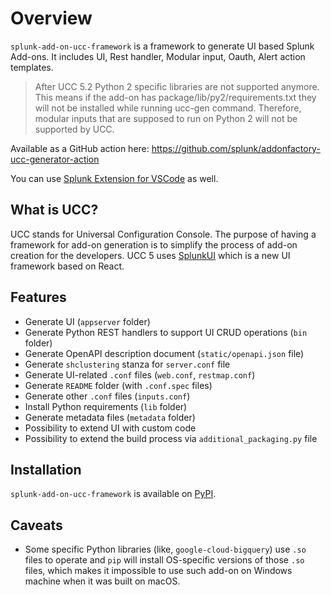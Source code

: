 # Overview

`splunk-add-on-ucc-framework` is a framework to generate UI based Splunk
Add-ons. It includes UI, Rest handler, Modular input, Oauth, Alert
action templates.

> After UCC 5.2 Python 2 specific libraries are not supported anymore.
> This means if the add-on has package/lib/py2/requirements.txt they
> will not be installed while running ucc-gen command. Therefore,
> modular inputs that are supposed to run on Python 2 will not be
> supported by UCC.

Available as a GitHub action here:
<https://github.com/splunk/addonfactory-ucc-generator-action>

You can use [Splunk Extension for VSCode](https://marketplace.visualstudio.com/items?itemName=Splunk.splunk) 
as well.

## What is UCC?

UCC stands for Universal Configuration Console. The purpose of having a
framework for add-on generation is to simplify the process of add-on
creation for the developers. UCC 5 uses [SplunkUI](https://splunkui.splunk.com/) 
which is a new UI framework based on React.

## Features

* Generate UI (`appserver` folder)
* Generate Python REST handlers to support UI CRUD operations (`bin` folder)
* Generate OpenAPI description document (`static/openapi.json` file)
* Generate `shclustering` stanza for `server.conf` file
* Generate UI-related `.conf` files (`web.conf`, `restmap.conf`)
* Generate `README` folder (with `.conf.spec` files)
* Generate other `.conf` files (`inputs.conf`)
* Install Python requirements (`lib` folder)
* Generate metadata files (`metadata` folder)
* Possibility to extend UI with custom code
* Possibility to extend the build process via `additional_packaging.py` file

## Installation

`splunk-add-on-ucc-framework` is available on [PyPI](https://pypi.org/project/splunk-add-on-ucc-framework/).

## Caveats

* Some specific Python libraries (like, `google-cloud-bigquery`) use `.so` files to operate and `pip` will install OS-specific versions of those `.so` files, which makes it impossible to use such add-on on Windows machine when it was built on macOS.
